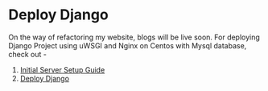 # Deploy Django

On the way of refactoring my website, blogs will be live soon.
For deploying Django Project using uWSGI and Nginx on Centos with Mysql database, check out -

1. [Initial Server Setup Guide](https://codingpaths.com/initial-server-setup/)
2. [Deploy Django](https://codingpaths.com/deploy-django-application-with-uwsgi-and-nginx-on-centos/)
